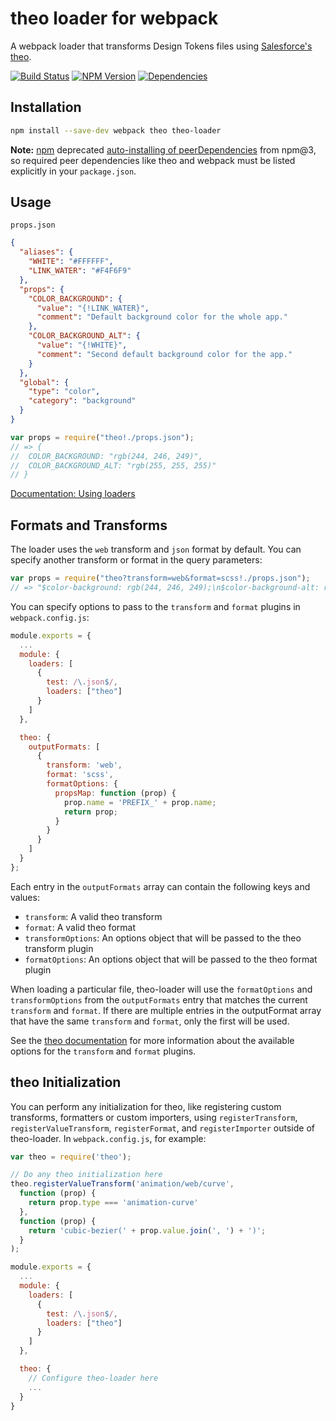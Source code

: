 # theo loader for webpack

A webpack loader that transforms Design Tokens files using [Salesforce's theo](https://github.com/salesforce-ux/theo).

[![Build Status](https://img.shields.io/travis/Autodesk/theo-loader/master.svg)](https://travis-ci.org/Autodesk/theo-loader)
[![NPM Version](https://img.shields.io/npm/v/theo-loader.svg)](https://www.npmjs.com/package/theo-loader)
[![Dependencies](https://david-dm.org/Autodesk/theo-loader.svg)](https://david-dm.org/Autodesk/theo-loader)

## Installation

```bash
npm install --save-dev webpack theo theo-loader
```

__Note:__ [npm](https://npmjs.com) deprecated
[auto-installing of peerDependencies](https://github.com/npm/npm/issues/6565) from npm@3, so required peer dependencies like theo and webpack must be listed explicitly in your `package.json`.

## Usage

`props.json`
```json
{
  "aliases": {
    "WHITE": "#FFFFFF",
    "LINK_WATER": "#F4F6F9"
  },
  "props": {
    "COLOR_BACKGROUND": {
      "value": "{!LINK_WATER}",
      "comment": "Default background color for the whole app."
    },
    "COLOR_BACKGROUND_ALT": {
      "value": "{!WHITE}",
      "comment": "Second default background color for the app."
    }
  },
  "global": {
    "type": "color",
    "category": "background"
  }
}
```

``` javascript
var props = require("theo!./props.json");
// => {
//  COLOR_BACKGROUND: "rgb(244, 246, 249)",
//  COLOR_BACKGROUND_ALT: "rgb(255, 255, 255)"
// }
```

[Documentation: Using loaders](http://webpack.github.io/docs/using-loaders.html)

## Formats and Transforms

The loader uses the `web` transform and `json` format by default. You can specify another transform or format in the query parameters:

```javascript
var props = require("theo?transform=web&format=scss!./props.json");
// => "$color-background: rgb(244, 246, 249);\n$color-background-alt: rgb(255, 255, 255);"
```

You can specify options to pass to the `transform` and `format` plugins in `webpack.config.js`:

```javascript
module.exports = {
  ...
  module: {
    loaders: [
      {
        test: /\.json$/,
        loaders: ["theo"]
      }
    ]
  },

  theo: {
    outputFormats: [
      {
        transform: 'web',
        format: 'scss',
        formatOptions: {
          propsMap: function (prop) {
            prop.name = 'PREFIX_' + prop.name;
            return prop;
          }
        }
      }
    ]
  }
};
```

Each entry in the `outputFormats` array can contain the following keys and values:

- `transform`: A valid theo transform
- `format`: A valid theo format
- `transformOptions`: An options object that will be passed to the theo transform plugin
- `formatOptions`: An options object that will be passed to the theo format plugin

When loading a particular file, theo-loader will use the `formatOptions` and `transformOptions` from the `outputFormats` entry that matches the current `transform` and `format`. If there are multiple entries in the outputFormat array that have the same `transform` and `format`, only the first will be used.

See the [theo documentation](https://github.com/salesforce-ux/theo) for more information about the available options for the `transform` and `format` plugins.

## theo Initialization

You can perform any initialization for theo, like registering custom transforms, formatters or custom importers, using `registerTransform`, `registerValueTransform`, `registerFormat`, and `registerImporter` outside of theo-loader. In `webpack.config.js`, for example:

```javascript
var theo = require('theo');

// Do any theo initialization here
theo.registerValueTransform('animation/web/curve',
  function (prop) {
    return prop.type === 'animation-curve'
  },
  function (prop) {
    return 'cubic-bezier(' + prop.value.join(', ') + ')';
  }
);

module.exports = {
  ...
  module: {
    loaders: [
      {
        test: /\.json$/,
        loaders: ["theo"]
      }
    ]
  },

  theo: {
    // Configure theo-loader here
    ...
  }
}
```
